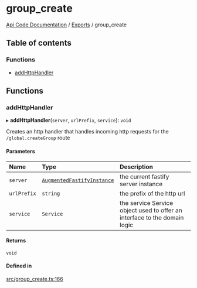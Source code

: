 # group\_create
[Api Code Documentation](../README.md) / [Exports](../modules.md) / group\_create

## Table of contents

### Functions

- [addHttpHandler](group_create.md#addhttphandler)

## Functions

### addHttpHandler

▸ **addHttpHandler**(`server`, `urlPrefix`, `service`): `void`

Creates an http handler that handles incoming http requests for the `/global.createGroup` route

#### Parameters

| Name | Type | Description |
| :------ | :------ | :------ |
| `server` | [`AugmentedFastifyInstance`](../interfaces/types.AugmentedFastifyInstance.md) | the current fastify server instance |
| `urlPrefix` | `string` | the prefix of the http url |
| `service` | `Service` | the service Service object used to offer an interface to the domain logic |

#### Returns

`void`

#### Defined in

[src/group_create.ts:166](https://github.com/openkfw/TruBudget/blob/c993c60c/api/src/group_create.ts#L166)
